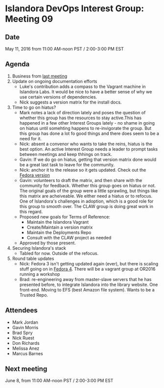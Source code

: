 # Islandora DevOps Interest Group: Meeting 09

## Date

May 11, 2016 from 11:00 AM-noon PST / 2:00-3:00 PM EST

## Agenda

1. Business from [last meeting](https://github.com/islandora-interest-groups/Islandora-DevOps-Interest-Group/blob/main/meetings/08.md)
2. Update on ongoing documentation efforts
    * Luke's contribution adds a compass to the Vagrant machine in Islandora Labs. It would be nice to have a better sense of why we use certain versions of dependencies.
    * Nick suggests a version matrix for the install docs.
3. Time to go on hiatus?
    * Mark notes a lack of direction lately and poses the question of whether this group has the resources to stay active.This has happened in a few other Interest Groups lately - no shame in going on hiatus until somehting happens to re-invigorate the group. But this group has done a lot fo good things and there does seem to be a need for it. 
    * Nick: absent a convenor who wants to take the reins, hiatus is the best option. An active Interest Group needs a leader to prompt tasks between meetings and keep thhings on track. 
    * Gavin: If we do go on hiatus, getting that version matrix done would be a great last task to leave for the community.
    * Nick: anchor it to the release so it gets updated. Check out the [Fedora version](https://wiki.duraspace.org/display/FF/Component+Compatibility+Matrix)
    * Gavin: volunteers to draft the matrix, and then share with the community for feedback. Whether this group goes on hiatus or not. The original goals of the group were a little sprawling, but things like this matrix are acheiveable. We either need a hiatus or to refocus. One of Islandora's challenges in adoption, which is a good role for this group to smooth over. The CLAW group is doing great work in this regard. 
    * Proposed new goals for Terms of Reference:
        * Maintain the Islandora Vagrant
        * Create/Maintain a version matrix
        * Maintain the Deployments Repo
        * Consult with the CLAW project as needed
    * Approved by those present.
4. Securing Islandora's stack
    * Tabled for now. Outside of the refocus.
5. Round table updates
   * Nick: Fedora 3 isn't getting updated again (ever), but there is scaling stuff going on in [Fedora 4](https://wiki.duraspace.org/display/FF/2016-04-18+Performance+-+Scale+Meeting). There will be a vagrant group at OR2016 running a workshop
   * Brad: re-engineering away from master-slave servers that he has presented before, to integrate Islandora into the library website. One front-end. Moving to EFS (best Amazon file system). Wants to be a Trusted Repo. 

## Attendees

* Mark Jordan
* Gavin Morris
* Brad Spry
* Nick Ruest
* Don Richards
* Melissa Anez
* Marcus Barnes

## Next meeting

June 8, from 11:00 AM-noon PST / 2:00-3:00 PM EST
